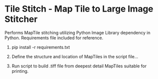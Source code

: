 # Tile Stitch - Map Tile to Large Image Stitcher

Performs MapTile stitching utilizing Python Image Library dependency in Python. Requirements file included for reference.

1. pip install -r requirements.txt

2. Define the structure and location of MapTiles in the script file...

3. Run script to build .tiff file from deepest detail MapTiles suitable for printing.